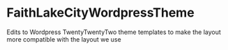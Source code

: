 # FaithLakeCityWordpressTheme
Edits to Wordpress TwentyTwentyTwo theme templates to make the layout more compatible with the layout we use
